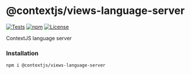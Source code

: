 # @contextjs/views-language-server

[![Tests](https://github.com/contextjs/context/actions/workflows/tests.yaml/badge.svg?branch=main)](https://github.com/contextjs/context/actions/workflows/tests.yaml)
[![npm](https://badgen.net/npm/v/@contextjs/views-language-server?cache=300)](https://www.npmjs.com/package/@contextjs/views-language-server)
[![License](https://badgen.net/static/license/MIT)](https://github.com/contextjs/context/blob/main/LICENSE)

ContextJS language server

### Installation

```
npm i @contextjs/views-language-server
```